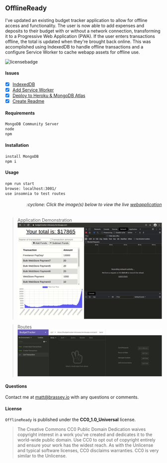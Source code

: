 ## OfflineReady

I've updated an existing budget tracker application to allow for offline access and functionality. The user is now able to add expenses and deposits to their budget with or without a network connection, transforming it to a Progressive Web Application (PWA). If the user enters transactions offline, the total is updated when they're brought back online. This was accomplished using IndexedDB to handle offline transactions and a configure Service Worker to cache webapp assets for offline use.

![licensebadge](https://img.shields.io/badge/license-CC0_1.0_Universal-blue)

#### Issues

- [x] [IndexedDB](https://github.com/MBrassey/OfflineReady/issues/1)
- [x] [Add Service Worker](https://github.com/MBrassey/OfflineReady/issues/2)
- [x] [Deploy to Heroku & MongoDB Atlas](https://github.com/MBrassey/OfflineReady/issues/3)
- [x] [Create Readme](https://github.com/MBrassey/OfflineReady/issues/4)

#### Requirements

    MongoDB Community Server
    node
    npm

#### Installation

    install MongoDB
    npm i

#### Usage

    npm run start
    browse: localhost:3001/
    use insomnia to test routes

<h6><p align="right">:cyclone: Click the image(s) below to view the live <a id="Screenshots" href="https://budgettracker-mbrassey.herokuapp.com/api/transaction">webapplication</a></p></h6>

> Application Demonstration
> [<img src="images/Application.gif">](https://budgettracker-mbrassey.herokuapp.com/api/transaction)

> Routes
> [<img src="images/Routes.gif">](https://budgettracker-mbrassey.herokuapp.com/api/transaction)

#### Questions

Contact me at [matt@brassey.io](mailto:matt@brassey.io) with any questions or comments.

#### License

`OfflineReady` is published under the **CC0_1.0_Universal** license.

> The Creative Commons CC0 Public Domain Dedication waives copyright interest in a work you've created and dedicates it to the world-wide public domain. Use CC0 to opt out of copyright entirely and ensure your work has the widest reach. As with the Unlicense and typical software licenses, CC0 disclaims warranties. CC0 is very similar to the Unlicense.
